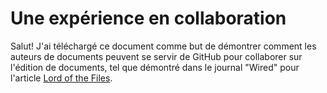# Une expérience en collaboration

Salut! J'ai téléchargé ce document comme but de démontrer comment les auteurs de documents peuvent se servir de GitHub pour collaborer sur l'édition de documents, tel que démontré dans le journal "Wired" pour l'article [Lord of the Files](https://github.com/WiredEnterprise/Lord-of-the-Files).